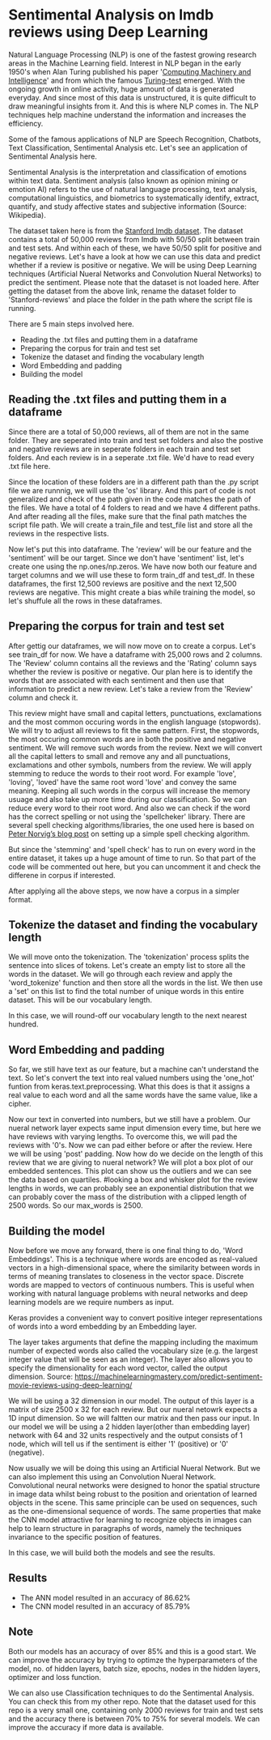 # Sentimental Analysis on Imdb reviews using Deep Learning
Natural Language Processing (NLP) is one of the fastest growing research areas in the Machine Learning field. Interest in NLP began in the early 1950's when Alan Turing published his paper '[Computing Machinery and Intelligence](https://academic.oup.com/mind/article/LIX/236/433/986238)' and from which the famous [Turing-test](https://en.wikipedia.org/wiki/Turing_test) emerged. With the ongoing growth in online activity, huge amount of data is generated everyday. And since most of this data is unstructured, it is quite difficult to draw meaningful insights from it. And this is where NLP comes in. The NLP techniques help machine understand the information and increases the efficiency.

Some of the famous applications of NLP are Speech Recognition, Chatbots, Text Classification, Sentimental Analysis etc. Let's see an application of Sentimental Analysis here.

Sentimental Analysis is the interpretation and classification of emotions within text data. Sentiment analysis (also known as opinion mining or emotion AI) refers to the use of natural language processing, text analysis, computational linguistics, and biometrics to systematically identify, extract, quantify, and study affective states and subjective information (Source: Wikipedia).

The dataset taken here is from the [Stanford Imdb dataset](https://ai.stanford.edu/~amaas/data/sentiment/). The dataset contains a total of 50,000 reviews from Imdb with 50/50 split between train and test sets. And within each of these, we have 50/50 split for positive and negative reviews. Let's have a look at how we can use this data and predict whether if a review is positive or negative. We will be using Deep Learning techniques (Artificial Nueral Networks and Convolution Nueral Networks) to predict the sentiment. Please note that the dataset is not loaded here. After getting the dataset from the above link, rename the dataset folder to 'Stanford-reviews' and place the folder in the path where the script file is running.

There are 5 main steps involved here. 

- Reading the .txt files and putting them in a dataframe
- Preparing the corpus for train and test set
- Tokenize the dataset and finding the vocabulary length
- Word Embedding and padding
- Building the model

## Reading the .txt files and putting them in a dataframe
Since there are a total of 50,000 reviews, all of them are not in the same folder. They are seperated into train and test set folders and also the postive and negative reviews are in seperate folders in each train and test set folders. And each review is in a seperate .txt file. We'd have to read every .txt file here. 

Since the location of these folders are in a different path than the .py script file we are runnnig, we will use the 'os' library. And this part of code is not generalized and check of the path given in the code matches the path of the files. We have a total of 4 folders to read and we have 4 different paths. And after reading all the files, make sure that the final path matches the script file path. We will create a train_file and test_file list and store all the reviews in the respective lists. 

Now let's put this into dataframe. The 'review' will be our feature and the 'sentiment' will be our target. Since we don't have 'sentiment' list, let's create one using the np.ones/np.zeros. We have now both our feature and target columns and we will use these to form train_df and test_df. In these dataframes, the first 12,500 reviews are positive and the next 12,500 reviews are negative. This might create a bias while training the model, so let's shuffule all the rows in these dataframes.

## Preparing the corpus for train and test set
After gettig our dataframes, we will now move on to create a corpus. Let's see train_df for now. We have a dataframe with 25,000 rows and 2 columns. The 'Review' column contains all the reviews and the 'Rating' column says whether the review is positive or negative. Our plan here is to identify the words that are associated with each sentiment and then use that information to predict a new review. Let's take a review from the 'Review' column and check it.

This review might have small and capital letters, punctuations, exclamations and the most common occuring words in the english language (stopwords). We will try to adjust all reviews to fit the same pattern. First, the stopwords, the most occuring common words are in both the positive and negative sentiment. We will remove such words from the review. Next we will convert all the capital letters to small and remove any and all punctuations, exclamations and other symbols, numbers from the review. We will apply stemming to reduce the words to their root word. For example 'love', 'loving', 'loved' have the same root word 'love' and convey the same meaning. Keeping all such words in the corpus will increase the memory usuage and also take up more time during our classification. So we can reduce every word to their root word. And also we can check if the word has the correct spelling or not using the 'spellcheker' library. There are several spell checking algorithms/libraries, the one used here is based on [Peter Norvig’s blog post](https://pypi.org/project/pyspellchecker/) on setting up a simple spell checking algorithm. 

But since the 'stemming' and 'spell check' has to run on every word in the entire dataset, it takes up a huge amount of time to run. So that part of the code will be commented out here, but you can uncomment it and check the differene in corpus if interested.

After applying all the above steps, we now have a corpus in a simpler format.

## Tokenize the dataset and finding the vocabulary length
We will move onto the tokenization. The 'tokenization' process splits the sentence into slices of tokens. Let's create an empty list to store all the words in the dataset. We will go through each review and apply the 'word_tokenize' function and then store all the words in the list. We then use a 'set' on this list to find the total number of unique words in this entire dataset. This will be our vocabulary length. 

In this case, we will round-off our vocabulary length to the next nearest hundred.

## Word Embedding and padding
So far, we still have text as our feature, but a machine can't understand the text. So let's convert the text into real valued numbers using the 'one_hot' funtion from keras.text.preprocessing. What this does is that it assigns a real value to each word and all the same words have the same value, like a cipher. 

Now our text in converted into numbers, but we still have a problem. Our nueral network layer expects same input dimension every time, but here we have reviews with varying lengths. To overcome this, we will pad the reviews with '0's. Now we can pad either before or after the review. Here we will be using 'post' padding. Now how do we decide on the length of this review that we are giving to nueral network?
We will plot a box plot of our embedded sentences. This plot can show us the outliers and we can see the data based on quartiles. #looking a box and whisker plot for the review lengths in words, we can probably see an exponential distribution that we can probably cover the mass of the distribution with a clipped length of 2500 words. So our max_words is 2500.

## Building the model
Now before we move any forward, there is one final thing to do, 'Word Embeddings'. This is a technique where words are encoded as real-valued vectors in a high-dimensional space, where the similarity between words in terms of meaning translates to closeness in the vector space. Discrete words are mapped to vectors of continuous numbers. This is useful when working with natural language problems with neural networks and deep learning models are we require numbers as input.

Keras provides a convenient way to convert positive integer representations of words into a word embedding by an Embedding layer.

The layer takes arguments that define the mapping including the maximum number of expected words also called the vocabulary size (e.g. the largest integer value that will be seen as an integer). The layer also allows you to specify the dimensionality for each word vector, called the output dimension. Source: https://machinelearningmastery.com/predict-sentiment-movie-reviews-using-deep-learning/

We will be using a 32 dimension in our model. The output of this layer is a matrix of size 2500 x 32 for each review. But our nueral netowrk expects a 1D input dimension. So we will faltten our matrix and then pass our input. In our model we will be using a 2 hidden layer(other than embedding layer) network with 64 and 32 units respectively and the output consists of 1 node, which will tell us if the sentiment is either '1' (positive) or '0' (negative). 

Now usually we will be doing this using an Artificial Nueral Network. But we can also implement this using an Convolution Nueral Network. Convolutional neural networks were designed to honor the spatial structure in image data whilst being robust to the position and orientation of learned objects in the scene. This same principle can be used on sequences, such as the one-dimensional sequence of words. The same properties that make the CNN model attractive for learning to recognize objects in images can help to learn structure in paragraphs of words, namely the techniques invariance to the specific position of features.

In this case, we will build both the models and see the results.

## Results
- The ANN model resulted in an accuracy of 86.62%
- The CNN model resulted in an accuracy of 85.79%

## Note
Both our models has an accuracy of over 85% and this is a good start. We can improve the accuracy by trying to optimze the hyperparameters of the model, no. of hidden layers, batch size, epochs, nodes in the hidden layers, optimizer and loss function.

We can also use Classification techniques to do the Sentimental Analysis. You can check this from my other repo. Note that the dataset used for this repo is a very small one, containing only 2000 reviews for train and test sets and the accuracy there is between 70% to 75% for several models. We can improve the accuracy if more data is available.



